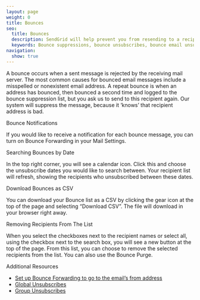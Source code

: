 ```yaml
---
layout: page
weight: 0
title: Bounces
seo:
  title: Bounces
  description: SendGrid will help prevent you from resending to a recipient whose email server rejects the messages.
  keywords: Bounce suppressions, bounce unsubscribes, bounce email unsubscribe, bounce email suppression
navigation:
  show: true
---
```


A bounce occurs when a sent message is rejected by the receiving mail server. The most common causes for bounced email messages include a misspelled or nonexistent email address. A repeat bounce is when an address has bounced, then bounced a second time and logged to the bounce suppression list, but you ask us to send to this recipient again. Our system will suppress the message, because it ‘knows’ that recipient address is bad.

<page-anchor el="h2">
Bounce Notifications
</page-anchor>

If you would like to receive a notification for each bounce message, you can turn on Bounce Forwarding in your Mail Settings.

<page-anchor el="h2">
Searching Bounces by Date
</page-anchor>

In the top right corner, you will see a calendar icon. Click this and choose the unsubscribe dates you would like to search between. Your recipient list will refresh, showing the recipients who unsubscribed between these dates.

<page-anchor el="h2">
Download Bounces as CSV
</page-anchor>

You can download your Bounce list as a CSV by clicking the gear icon at the top of the page and selecting “Download CSV”. The file will download in your browser right away.

<page-anchor el="h2">
Removing Recipients From The List
</page-anchor>

When you select the checkboxes next to the recipient names or select all, using the checkbox next to the search box, you will see a new button at the top of the page. From this list, you can choose to remove the selected recipients from the list. You can also use the Bounce Purge.

<page-anchor el="h2">
Additional Resources
</page-anchor>

- [Set up Bounce Forwarding to go to the email’s from address]({{site.support_url}}/hc/en-us/articles/200181478)
- [Global Unsubscribes]({{root_url}}/User_Guide/Suppressions/global_unsubscribes.html)
- [Group Unsubscribes]({{site.app_url}}/suppressions/group_unsubscribes)
